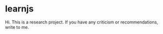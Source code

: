# learnjs

Hi. This is a research project. If you have any criticism or recommendations, write to me.